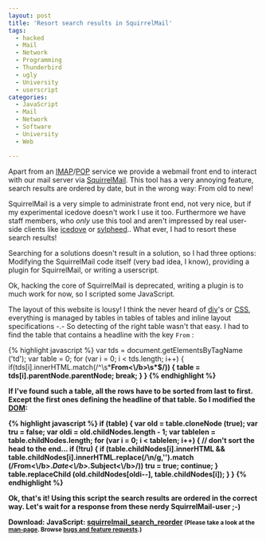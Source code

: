 ```yaml
---
layout: post
title: 'Resort search results in SquirrelMail'
tags:
  - hacked
  - Mail
  - Network
  - Programming
  - Thunderbird
  - ugly
  - University
  - userscript
categories:
  - JavaScript
  - Mail
  - Network
  - Software
  - University
  - Web

---
```


Apart from an <a href="http://en.wikipedia.org/wiki/Internet_Message_Access_Protocol">IMAP</a>/<a href="http://en.wikipedia.org/wiki/Post_Office_Protocol">POP</a> service we provide a webmail front end to interact with our mail server via <a href="http://squirrelmail.org/index.php">SquirrelMail</a>. This tool has a very annoying feature, search results are ordered by date, but in the wrong way: From old to new!

SquirrelMail is a very simple to administrate front end, not very nice, but if my experimental icedove doesn't work I use it too. Furthermore we have staff members, who <em>only</em> use this tool and aren't impressed by real user-side clients like <a href="http://en.wikipedia.org/wiki/Mozilla_Corporation_software_rebranded_by_the_Debian_project">icedove</a> or <a href="http://sylpheed.sraoss.jp/en/">sylpheed</a>.. What ever, I had to resort these search results!

Searching for a solutions doesn't result in a solution, so I had three options: Modifying the SquirrelMail code itself (very bad idea, I know), providing a plugin for SquirrelMail, or writing a userscript.

Ok, hacking the core of SquirrelMail is deprecated, writing a plugin is to much work for now, so I scripted some JavaScript.

The layout of this website is lousy! I think the never heard of <a href="http://en.wikipedia.org/wiki/Span_and_div">div</a>'s or <a href="http://en.wikipedia.org/wiki/Cascading_Style_Sheets">CSS</a>, everything is managed by tables in tables of tables and inline layout specifications -.-
So detecting of the right table wasn't that easy. I had to find the table that contains a headline with the key  `From` :



{% highlight javascript %}
var tds = document.getElementsByTagName ('td');
var table = 0;
for (var i = 0; i < tds.length; i++)
{
	if(tds[i].innerHTML.match(/^\\s*<b>From<\\/b>\\s*$/))
	{
		table = tds[i].parentNode.parentNode;
		break;
	}
}
{% endhighlight %}



If I've found such a table, all the rows have to be sorted from last to first. Except the first ones defining the headline of that table. So I modified the <a href="http://en.wikipedia.org/wiki/Document_Object_Model">DOM</a>:



{% highlight javascript %}
if (table)
{
	var old = table.cloneNode (true);
	var tru = false;
	var oldi = old.childNodes.length - 1;
	var tablelen = table.childNodes.length;
	for (var i = 0; i < tablelen; i++)
	{
		// don't sort the head to the end...
		if (!tru)
		{
			if (table.childNodes[i].innerHTML && table.childNodes[i].innerHTML.replace(/\\n/g,'').match (/<b>From<\\/b>.*<b>Date<\\/b>.*<b>Subject<\\/b>/))
				tru = true;
			continue;
		}
		table.replaceChild (old.childNodes[oldi--], table.childNodes[i]);
	}
}
{% endhighlight %}



Ok, that's it! Using this script the search results are ordered in the correct way. Let's wait for a response from these nerdy SquirrelMail-user ;-)

<div class="download"><strong>Download:</strong>
JavaScript: <a href='/wp-content/uploads/pipapo/user-scripts/squirrelmail_search_reorder.user.js'>squirrelmail_search_reorder</a>
<small>(Please take a look at the <a href="/man-page/">man-page</a>. Browse <a href="https://bt.binfalse.de/">bugs and feature requests</a>.)</small>
</div>
